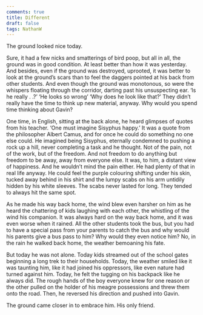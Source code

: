 ```yaml
---
comments: true
title: Different
draft: false
tags: NathanW
---
```

 
The ground looked nice today.

Sure, it had a few nicks and smatterings of bird poop, but all in all, the ground was in good condition. At least better than how it was yesterday. And besides, even if the ground was destroyed, uprooted, it was better to look at the ground’s scars than to feel the daggers pointed at his back from other students. And even though the ground was monotonous, so were the whispers floating through the corridor, darting past his unsuspecting ear. ‘Is he really . .?’ ‘He looks so wrong’ ‘Why does he look like that?’ They didn’t really have the time to think up new material, anyway. Why would you spend time thinking about Gavin?

One time, in English, sitting at the back alone, he heard glimpses of quotes from his teacher. ‘One must imagine Sisyphus happy.’ It was a quote from the philosopher Albert Camus, and for once he could do something no one else could. He imagined being Sisyphus, eternally condemned to pushing a rock up a hill, never completing a task and he thought. Not of the pain, not of the work, but of the freedom. And not freedom to do anything but freedom to be away, away from everyone else. It was, to him, a distant view of happiness. And he wouldn’t mind the pain either. He had plenty of that in real life anyway. He could feel the purple colouring shifting under his skin, tucked away behind in his shirt and the lumpy scabs on his arm untidily hidden by his white sleeves. The scabs never lasted for long. They tended to always hit the same spot.

As he made his way back home, the wind blew even harsher on him as he heard the chattering of kids laughing with each other, the whistling of the wind his companion. It was always hard on the way back home, and it was even worse when it rained. All the other students took the bus, but you had to have a special pass from your parents to catch the bus and  why would his parents give a bus pass to him? Why would they even notice him? No, in the rain he walked back home, the weather bemoaning his fate.

But today he was not alone. Today kids streamed out of the school gates beginning a long trek to their households. Today, the weather smiled like it was taunting him, like it had joined his oppressors, like even nature had turned against him. Today, he felt the tugging on his backpack like he always did. The rough hands of the boy everyone knew for one reason or the other pulled on the holder of his meagre possessions and threw them onto the road. Then, he reversed his direction and pushed into Gavin.

The ground came closer in to embrace him. His only friend.
